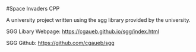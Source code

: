 #Space Invaders CPP

A university project written using the sgg library provided by the university.

SGG Libary Webpage: https://cgaueb.github.io/sgg/index.html

SGG Github: https://github.com/cgaueb/sgg
